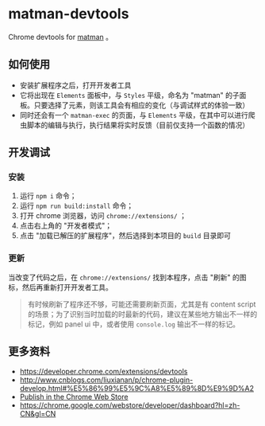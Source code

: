 # matman-devtools

Chrome devtools for [matman](https://github.com/matmanjs/matman) 。

## 如何使用

- 安装扩展程序之后，打开开发者工具
- 它将出现在 `Elements` 面板中，与 `Styles` 平级，命名为 "matman" 的子面板。只要选择了元素，则该工具会有相应的变化（与调试样式的体验一致）
- 同时还会有一个 `matman-exec` 的页面，与 `Elements` 平级，在其中可以进行爬虫脚本的编辑与执行，执行结果将实时反馈（目前仅支持一个函数的情况）

## 开发调试

### 安装

1. 运行 `npm i` 命令；
2. 运行 `npm run build:install` 命令；
3. 打开 chrome 浏览器，访问 `chrome://extensions/` ；
4. 点击右上角的 "开发者模式"；
5. 点击 "加载已解压的扩展程序"，然后选择到本项目的 `build` 目录即可

### 更新

当改变了代码之后，在 `chrome://extensions/` 找到本程序，点击 "刷新" 的图标，然后再重新打开开发者工具。

> 有时候刷新了程序还不够，可能还需要刷新页面，尤其是有 content script 的场景；为了识别当时加载的时最新的代码，建议在某些地方输出不一样的标记，例如 panel ui 中，或者使用 `console.log` 输出不一样的标记。

## 更多资料

- https://developer.chrome.com/extensions/devtools
- http://www.cnblogs.com/liuxianan/p/chrome-plugin-develop.html#%E5%86%99%E5%9C%A8%E5%89%8D%E9%9D%A2
- [Publish in the Chrome Web Store](https://developer.chrome.com/webstore/publish)
- https://chrome.google.com/webstore/developer/dashboard?hl=zh-CN&gl=CN

